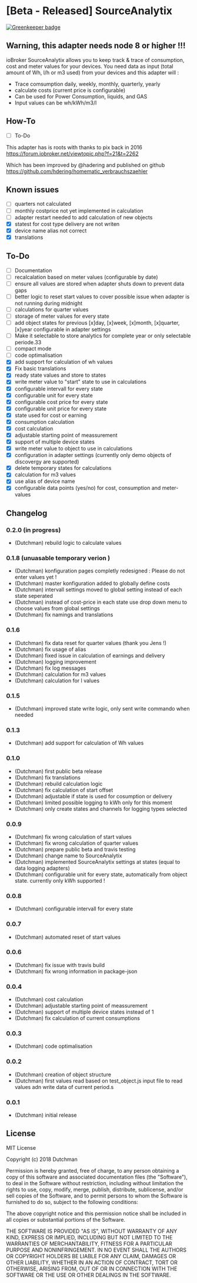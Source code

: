 #  [Beta - Released] SourceAnalytix

[![Greenkeeper badge](https://badges.greenkeeper.io/iobroker-community-adapters/ioBroker.sourceanalytix.svg)](https://greenkeeper.io/)


## Warning, this adapter needs node 8 or higher !!!

ioBroker SourceAnalytix allows you to keep track & trace of consumption, cost and meter values for your devices.
You need data as input (total amount of Wh, l/h or m3 used) from your devices and this adapter will :

* Trace comsumption daily, weekly, monthly, quarterly, yearly
* calculate costs (current price is configurable)
* Can be used for Power Consumption, liquids, and GAS
* Input values can be wh/kWh/m3/l

## How-To

* [ ] To-Do

This adapter has is roots with thanks to pix back in 2016 
https://forum.iobroker.net/viewtopic.php?f=21&t=2262

Which has been improved by @hadering and published on github
https://github.com/hdering/homematic_verbrauchszaehler

## Known issues

* [ ] quarters not calculated
* [ ] monthly costprice not yet implemented in calculation
* [ ] adapter restart needed to add calculation of new objects
* [x] statest for cost type delivery are not writen
* [x] device name alias not correct
* [x] translations

## To-Do
* [ ] Documentation
* [ ] recalcalation based on meter values (configurable by date)
* [ ] ensure all values are stored when adapter shuts down to prevent data gaps
* [ ] better logic to reset start values to cover possible issue when adapter is not running during midnight
* [ ] calculations for quarter values
* [ ] storage of meter values for every state
* [ ] add object states for previous [x]day, [x]week, [x]month, [x]quarter, [x]year configurable in adapter settings
* [ ] Make it selectable to store analytics for complete year or only selectable periode.33
* [ ] compact mode
* [ ] code optimalisation
* [x] add support for calculation of wh values
* [x] Fix basic translations
* [x] ready state values and store to states
* [x] write meter value to "start" state to use in calculations
* [x] configurable intervall for every state
* [x] configurable unit for every state
* [x] configurable cost price for every state
* [x] configurable unit price for every state
* [x] state used for cost or earning
* [x] consumption calculation
* [x] cost calculation
* [x] adjustable starting point of meassurement
* [x] support of multiple device states
* [x] write meter value to object to use in calculations
* [x] configuration in adapter settings (currently only demo objects of discovergy are supported)
* [x] delete temporary states for calculations
* [x] calculation for m3 values
* [x] use alias of device name
* [x] configurable data points (yes/no) for cost, consumption and meter-values

## Changelog

### 0.2.0 (in progress)
* (Dutchman) rebuild logic to calculate values

### 0.1.8 (unuasable temporary verion )
* (Dutchman) konfiguration pages completly redesigned : Please do not enter values yet !
* (Dutchman) master konfiguration added to globally define costs
* (Dutchman) intervall settings moved to global setting instead of each state seperated
* (Dutchman) instead of cost-price in each state use drop down menu to choose values from global settings
* (Dutchman) fix namings and translations

### 0.1.6
* (Dutchman) fix data reset for quarter values (thank you Jens !)
* (Dutchman) fix usage of alias
* (Dutchman) fixed issue in calculation of earnings and delivery
* (Dutchman) logging improvement
* (Dutchman) fix log messages
* (Dutchman) calculation for m3 values
* (Dutchman) calculation for l values

### 0.1.5
* (Dutchman) improved state write logic, only sent write commando when needed

### 0.1.3
* (Dutchman) add support for calculation of Wh values

### 0.1.0
* (Dutchman) first public beta release
* (Dutchman) fix translations
* (Dutchman) rebuild calculation logic
* (Dutchman) fix calculation of start offset
* (Dutchman) adjustable if state is used for cosumption or delivery
* (Dutchman) limited possible logging to kWh only for this moment
* (Dutchman) only create states and channels for logging types selected

### 0.0.9
* (Dutchman) fix wrong calculation of start values
* (Dutchman) fix wrong calculation of quarter values
* (Dutchman) prepare public beta and travis testing
* (Dutchman) change name to SourceAnalytix
* (Dutchman) implemented SourceAnalytix settings at states (equal to data logging adapters)
* (Dutchman) configurable unit for every state, automatically from object state. currently only kWh supported !

### 0.0.8
* (Dutchman) configurable intervall for every state

### 0.0.7
* (Dutchman) automated reset of start values

### 0.0.6
* (Dutchman) fix issue with travis build
* (Dutchman) fix wrong information in package-json

### 0.0.4
* (Dutchman) cost calculation
* (Dutchman) adjustable starting point of meassurement
* (Dutchman) support of multiple device states instead of 1
* (Dutchman) fix calculation of current consumptions

### 0.0.3
* (Dutchman) code optimalisation

### 0.0.2
* (Dutchman) creation of object structure
* (Dutchman) first values read based on test_object.js input file to read values adn write data of current period.s

### 0.0.1
* (Dutchman) initial release

## License
MIT License

Copyright (c) 2018 Dutchman

Permission is hereby granted, free of charge, to any person obtaining a copy
of this software and associated documentation files (the "Software"), to deal
in the Software without restriction, including without limitation the rights
to use, copy, modify, merge, publish, distribute, sublicense, and/or sell
copies of the Software, and to permit persons to whom the Software is
furnished to do so, subject to the following conditions:

The above copyright notice and this permission notice shall be included in all
copies or substantial portions of the Software.

THE SOFTWARE IS PROVIDED "AS IS", WITHOUT WARRANTY OF ANY KIND, EXPRESS OR
IMPLIED, INCLUDING BUT NOT LIMITED TO THE WARRANTIES OF MERCHANTABILITY,
FITNESS FOR A PARTICULAR PURPOSE AND NONINFRINGEMENT. IN NO EVENT SHALL THE
AUTHORS OR COPYRIGHT HOLDERS BE LIABLE FOR ANY CLAIM, DAMAGES OR OTHER
LIABILITY, WHETHER IN AN ACTION OF CONTRACT, TORT OR OTHERWISE, ARISING FROM,
OUT OF OR IN CONNECTION WITH THE SOFTWARE OR THE USE OR OTHER DEALINGS IN THE
SOFTWARE.